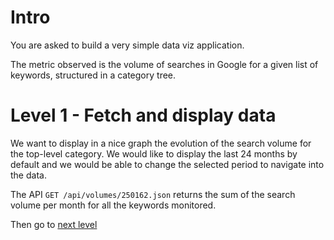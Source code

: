 # Intro

You are asked to build a very simple data viz application.

The metric observed is the volume of searches in Google for a given list of keywords, structured in a category tree.

# Level 1 - Fetch and display data

We want to display in a nice graph the evolution of the search volume for the top-level category. We would like to display the last 24 months by default and we would be able to change the selected period to navigate into the data.

The API `GET /api/volumes/250162.json` returns the sum of the search volume per month for all the keywords monitored.

Then go to [next level](../level2)
